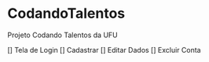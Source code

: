 # CodandoTalentos
Projeto Codando Talentos da UFU

[] Tela de Login
[] Cadastrar
[] Editar Dados
[] Excluir Conta
